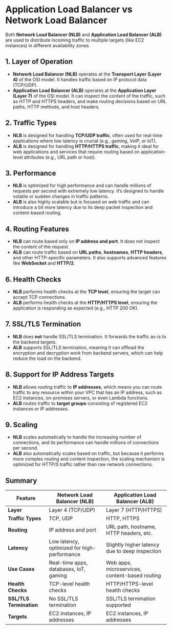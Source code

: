 # Application Load Balancer vs Network Load Balancer

Both **Network Load Balancer (NLB)** and **Application Load Balancer (ALB)**
are used to distribute incoming traffic to multiple targets (like EC2 instances)
in different availability zones.

## 1. Layer of Operation

- **Network Load Balancer (NLB)** operates at the **Transport Layer
    (Layer 4)** of the OSI model. It handles traffic based on IP protocol data
    (TCP/UDP).
- **Application Load Balancer (ALB)** operates at the **Application Layer
    (Layer 7)** of the OSI model. It can inspect the content of the traffic,
    such as HTTP and HTTPS headers, and make routing decisions based on URL
    paths, HTTP methods, and host headers.

## 2. Traffic Types

- **NLB** is designed for handling **TCP/UDP traffic**, often used for real-time
    applications where low latency is crucial (e.g., gaming, VoIP, or IoT).
- **ALB** is designed for handling **HTTP/HTTPS traffic**, making it ideal for
    web applications and services that require routing based on application-level
    attributes (e.g., URL path or host).

## 3. Performance

- **NLB** is optimized for high performance and can handle millions of requests
    per second with extremely low latency. It’s designed to handle volatile or
    sudden changes in traffic patterns.
- **ALB** is also highly scalable but is focused on web traffic and can
    introduce a bit more latency due to its deep packet inspection and
    content-based routing.

## 4. Routing Features

- **NLB** can route based only on **IP address and port**. It does not inspect
    the content of the request.
- **ALB** can route traffic based on **URL paths**, **hostnames**, **HTTP
headers**, and other HTTP-specific parameters. It also supports advanced
    features like **WebSocket** and **HTTP/2**.

## 6. Health Checks

- **NLB** performs health checks at the **TCP level**, ensuring the target can
    accept TCP connections.
- **ALB** performs health checks at the **HTTP/HTTPS level**, ensuring the
    application is responding as expected (e.g., HTTP 200 OK).

## 7. SSL/TLS Termination

- **NLB** does **not** handle SSL/TLS termination. It forwards the traffic
    as-is to the backend targets.
- **ALB** supports SSL/TLS termination, meaning it can offload the encryption
    and decryption work from backend servers, which can help reduce the load on
    the backend.

## 8. Support for IP Address Targets

- **NLB** allows routing traffic to **IP addresses**, which means you can route
    traffic to any resource within your VPC that has an IP address, such as EC2
    instances, on-premises servers, or even Lambda functions.
- **ALB** routes traffic to **target groups** consisting of registered EC2
    instances or IP addresses.

## 9. Scaling

- **NLB** scales automatically to handle the increasing number of connections,
    and its performance can handle millions of connections per second.
- **ALB** also automatically scales based on traffic, but because it performs
    more complex routing and content inspection, the scaling mechanism is
    optimized for HTTP/S traffic rather than raw network connections.

## Summary

| Feature                 | **Network Load Balancer (NLB)**                    | **Application Load Balancer (ALB)**              |
|-------------------------|----------------------------------------------------|--------------------------------------------------|
| **Layer**               | Layer 4 (TCP/UDP)                                  | Layer 7 (HTTP/HTTPS)                             |
| **Traffic Types**       | TCP, UDP                                           | HTTP, HTTPS                                      |
| **Routing**             | IP address and port                                | URL path, hostname, HTTP headers, etc.          |
| **Latency**             | Low latency, optimized for high-performance       | Slightly higher latency due to deep inspection   |
| **Use Cases**           | Real-time apps, databases, IoT, gaming            | Web apps, microservices, content-based routing   |
| **Health Checks**       | TCP-level health checks                            | HTTP/HTTPS-level health checks                   |
| **SSL/TLS Termination** | No SSL/TLS termination                             | SSL/TLS termination supported                    |
| **Targets**             | EC2 instances, IP addresses                       | EC2 instances, IP addresses                     |
